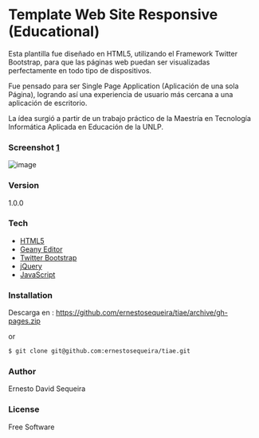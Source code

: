
# Template Web Site Responsive (Educational)

Esta plantilla fue diseñado en HTML5, utilizando el Framework Twitter Bootstrap, para que las páginas web puedan ser visualizadas perfectamente en todo tipo de dispositivos. 

Fue pensado para ser Single Page Application (Aplicación de una sola Página), logrando así una experiencia de usuario más cercana a una aplicación de escritorio.

La ídea surgió a partir de un trabajo práctico de la Maestría en Tecnología Informática Aplicada en Educación de la UNLP.

### Screenshot [1]
![image](https://raw.githubusercontent.com/ernestosequeira/tiae/gh-pages/img/screeshot/captura.png)

### Version
1.0.0

### Tech
* [HTML5]
* [Geany Editor]
* [Twitter Bootstrap]
* [jQuery]
* [JavaScript]

### Installation

Descarga en :
https://github.com/ernestosequeira/tiae/archive/gh-pages.zip

or
```sh
$ git clone git@github.com:ernestosequeira/tiae.git
```
### Author
Ernesto David Sequeira

### License
Free Software

[1]: https://github.com/Lokaltog/vim-powerline

[HTML5]:http://www.w3schools.com/html/html5_intro.asp
[Geany Editor]:http://www.geany.org
[Twitter Bootstrap]:http://twitter.github.com/bootstrap/
[jQuery]:http://jquery.com/
[JavaScript]:http://www.w3schools.com/js/
